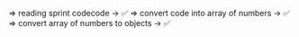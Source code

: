 => reading sprint codecode -> ✅
=> convert code into array of numbers -> ✅
=> convert array of numbers to objects -> ✅
